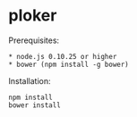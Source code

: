 ploker
======

Prerequisites:

    * node.js 0.10.25 or higher
    * bower (npm install -g bower)

Installation:

    npm install
    bower install
